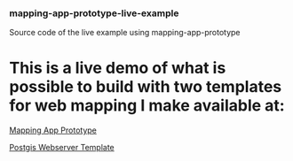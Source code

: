 ### mapping-app-prototype-live-example
Source code of the live example using mapping-app-prototype

# This is a live demo of what is possible to build with two templates for web mapping I make available at:
[Mapping App Prototype](https://github.com/jonathanengelbert/mapping-app-prototype)

[Postgis Webserver Template](https://github.com/jonathanengelbert/postgis-webserver-template)
